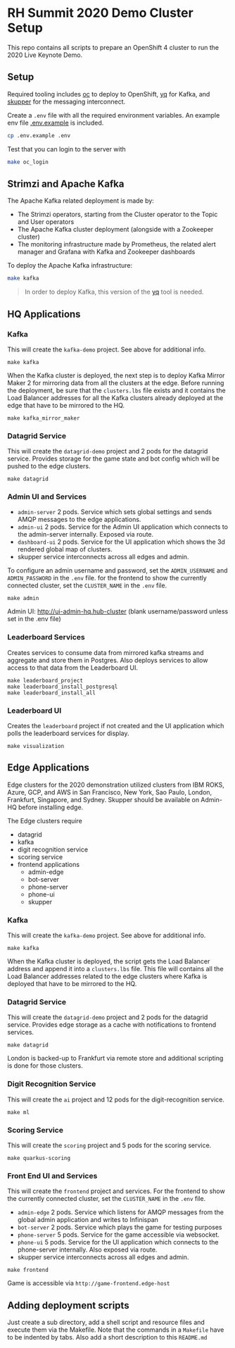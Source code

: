 # RH Summit 2020 Demo Cluster Setup

This repo contains all scripts to prepare an OpenShift 4 cluster to run the 2020 Live Keynote Demo.

## Setup

Required tooling includes [oc](https://mirror.openshift.com/pub/openshift-v4/clients/ocp/latest/) to deploy to OpenShift, [yq](https://github.com/mikefarah/yq) for Kafka, and [skupper](https://github.com/skupperproject/skupper-cli/releases/download/0.1.0/) for the messaging interconnect.

Create a `.env` file with all the required environment variables. An example env file [.env.example](.env.example) is included.

```bash
cp .env.example .env
```

Test that you can login to the server with

```bash
make oc_login
```

## Strimzi and Apache Kafka

The Apache Kafka related deployment is made by:

* The Strimzi operators, starting from the Cluster operator to the Topic and User operators
* The Apache Kafka cluster deployment (alongside with a Zookeeper cluster)
* The monitoring infrastructure made by Prometheus, the related alert manager and Grafana with Kafka and Zookeeper dashboards

To deploy the Apache Kafka infrastructure:

```bash
make kafka
```

> In order to deploy Kafka, this version of the [yq](https://github.com/mikefarah/yq) tool is needed.


## HQ Applications

### Kafka
This will create the `kafka-demo` project.  See above for additional info.
```
make kafka
```

When the Kafka cluster is deployed, the next step is to deploy Kafka Mirror Maker 2 for mirroring data from all the clusters at the edge.
Before running the deployment, be sure that the `clusters.lbs` file exists and it contains the Load Balancer addresses for all the Kafka clusters already deployed at the edge that have to be mirrored to the HQ.

```
make kafka_mirror_maker
```

### Datagrid Service
This will create the `datagrid-demo` project and 2 pods for the datagrid service.  Provides storage for the game state and bot config which will be pushed to the edge clusters.
```
make datagrid
```

### Admin UI and Services
* `admin-server` 2 pods.  Service which sets global settings and sends AMQP messages to the edge applications.
* `admin-ui` 2 pods. Service for the Admin UI application which connects to the admin-server internally.  Exposed via route.
* `dashboard-ui` 2 pods. Service for the UI application which shows the 3d rendered global map of clusters.
* skupper service interconnects across all edges and admin.
 
To configure an admin username and password, set the `ADMIN_USERNAME` and `ADMIN_PASSWORD` in the `.env` file.
for the frontend to show the currently connected cluster, set the `CLUSTER_NAME` in the `.env` file.
```
make admin
```
Admin UI: http://ui-admin-hq.hub-cluster (blank username/password unless set in the .env file)
 
### Leaderboard Services
Creates services to consume data from mirrored kafka streams and aggregate and store them in Postgres.  Also deploys services to allow access to that data from the Leaderboard UI.
```
make leaderboard_project
make leaderboard_install_postgresql
make leaderboard_install_all
```

### Leaderboard UI
Creates the `leaderboard` project if not created and the UI application which polls the leaderboard services for display.
```
make visualization
```

 
## Edge Applications
Edge clusters for the 2020 demonstration utilized clusters from IBM ROKS, Azure, GCP, and AWS in San Francisco, New York, Sao Paulo, London, Frankfurt, Singapore, and Sydney.  Skupper should be available on Admin-HQ before installing edge.
 
The Edge clusters require
* datagrid
* kafka
* digit recognition service
* scoring service
* frontend applications
    * admin-edge
    * bot-server
    * phone-server
    * phone-ui
    * skupper
    
### Kafka 
This will create the `kafka-demo` project.  See above for additional info.
```
make kafka
```

When the Kafka cluster is deployed, the script gets the Load Balancer address and append it into a `clusters.lbs` file.
This file will contains all the Load Balancer addresses related to the edge clusters where Kafka is deployed that have to be mirrored to the HQ.

### Datagrid Service
This will create the `datagrid-demo` project and 2 pods for the datagrid service.  Provides edge storage as a cache with notifications to frontend services.
```
make datagrid
```
London is backed-up to Frankfurt via remote store and additional scripting is done for those clusters.

### Digit Recognition Service
This will create the `ai` project and 12 pods for the digit-recognition service.
```
make ml
```

### Scoring Service
This will create the `scoring` project and 5 pods for the scoring service.
```
make quarkus-scoring
```

### Front End UI and Services
This will create the `frontend` project and services.  For the frontend to show the currently connected cluster, set the `CLUSTER_NAME` in the `.env` file.
* `admin-edge` 2 pods.  Service which listens for AMQP messages from the global admin application and writes to Infinispan
* `bot-server` 2 pods.  Service which plays the game for testing purposes
* `phone-server` 5 pods.  Service for the game accessible via websocket.
* `phone-ui` 5 pods. Service for the UI application which connects to the phone-server internally.  Also exposed via route.
* skupper service interconnects across all edges and admin.
     
```
make frontend
```
Game is accessible via `http://game-frontend.edge-host` 
 
 
## Adding deployment scripts

Just create a sub directory, add a shell script and resource files and execute them via the Makefile.
Note that the commands in a `Makefile` have to be indented by tabs.
Also add a short description to this `README.md`
